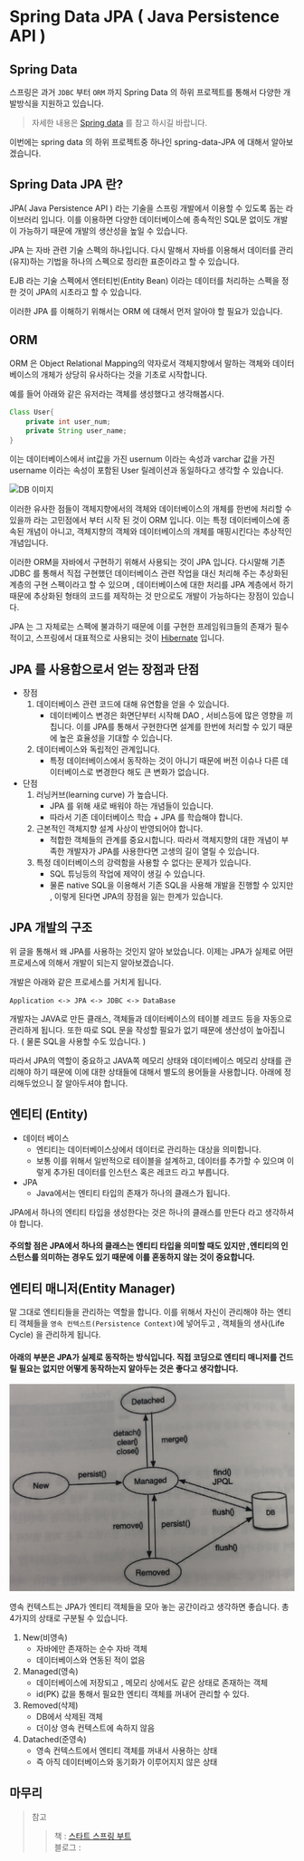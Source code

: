 # Spring Data JPA ( Java Persistence API )

## Spring Data 

스프링은 과거 `JDBC` 부터 `ORM` 까지 Spring Data 의 하위 프로젝트를 통해서 다양한 개발방식을 지원하고 있습니다. 
> 자세한 내용은 [Spring data](http://projects.spring.io/spring-data) 를 참고 하시길 바랍니다.

이번에는 spring data 의 하위 프로젝트중 하나인 spring-data-JPA 에 대해서 알아보겠습니다.

## Spring Data JPA 란?
JPA( Java Persistence API ) 라는 기술을 스프링 개발에서 이용할 수 있도록 돕는 라이브러리 입니다. 이를 이용하면 다양한 데이터베이스에 종속적인 SQL문 없이도 개발이 가능하기 때문에 개발의 생산성을 높일 수 있습니다.

JPA 는 자바 관련 기술 스펙의 하나입니다. 다시 말해서 자바를 이용해서 데이터를 관리(유지)하는 기법을 하나의 스펙으로 정리한 표준이라고 할 수 있습니다.

EJB 라는 기술 스펙에서 엔터티빈(Entity Bean) 이라는 데이터를 처리하는 스펙을 정한 것이 JPA의 시초라고 할 수 있습니다. 

이러한 JPA 를 이해하기 위해서는 ORM 에 대해서 먼저 알아야 할 필요가 있습니다.

## ORM 

ORM 은 Object Relational Mapping의 약자로서 객체지향에서 말하는 객체와 데이터베이스의 개체가 상당히 유사하다는 것을 기초로 시작합니다. 

예를 들어 아래와 같은 유저라는 객체를 생성했다고 생각해봅시다.

```java
Class User{
    private int user_num;
    private String user_name;
}
```

이는 데이터베이스에서 int값을 가진 usernum 이라는 속성과 varchar 값을 가진 username 이라는 속성이 포함된 User 릴레이션과 동일하다고 생각할 수 있습니다. 

![DB 이미지]()

이러한 유사한 점들이 객체지향에서의 객체와 데이터베이스의 개체를 한번에 처리할 수 있을까 라는 고민점에서 부터 시작 된 것이 ORM 입니다. 이는 특정 데이터베이스에 종속된 개념이 아니고, 객체지향의 객체와 데이터베이스의 개체를 매핑시킨다는 추상적인 개념입니다.

이러한 ORM을 자바에서 구현하기 위해서 사용되는 것이 JPA 입니다. 다시말해 기존 JDBC 를 통해서 직접 구현했던 데이터베이스 관련 작업을 대신 처리해 주는 추상화된 계층의 구현 스펙이라고 할 수 있으며 , 데이터베이스에 대한 처리를 JPA 계층에서 하기 때문에 추상화된 형태의 코드를 제작하는 것 만으로도 개발이 가능하다는 장점이 있습니다.

JPA 는 그 자체로는 스펙에 불과하기 때문에 이를 구현한 프레임워크들의 존재가 필수적이고, 스프링에서 대표적으로 사용되는 것이 [Hibernate](http://hibernate.org) 입니다. 

## JPA 를 사용함으로서 얻는 장점과 단점

- 장점
    1. 데이터베이스 관련 코드에 대해 유연함을 얻을 수 있습니다.
        - 데이터베이스 변경은 화면단부터 시작해 DAO , 서비스등에 많은 영향을 끼칩니다. 이를 JPA를 통해서 구현한다면 설계를 한번에 처리할 수 있기 때문에 높은 효율성을 기대할 수 있습니다.
    1. 데이터베이스와 독립적인 관계입니다.
        - 특정 데이터베이스에서 동작하는 것이 아니기 때문에 버전 이슈나 다른 데이터베이스로 변경한다 해도 큰 변화가 없습니다.
- 단점
    1. 러닝커브(learning curve) 가 높습니다.
        - JPA 를 위해 새로 배워야 하는 개념들이 있습니다.
        - 따라서 기존 데이터베이스 학습 + JPA 를 학습해야 합니다.
    1. 근본적인 객체지향 설계 사상이 반영되어야 합니다.
        - 적합한 객체들의 관계를 중요시합니다. 따라서 객체지향의 대한 개념이 부족한 개발자가 JPA를 사용한다면 고생의 길이 열릴 수 있습니다. 
    1. 특정 데이터베이스의 강력함을 사용할 수 없다는 문제가 있습니다.
        - SQL 튜닝등의 작업에 제약이 생길 수 있습니다.
        - 물론 native SQL을 이용해서 기존 SQL을 사용해 개발을 진행할 수 있지만 , 이렇게 된다면 JPA의 장점을 잃는 한계가 있습니다.

## JPA 개발의 구조

위 글을 통해서 왜 JPA를 사용하는 것인지 알아 보았습니다. 이제는 JPA가 실제로 어떤 프로세스에 의해서 개발이 되는지 알아보겠습니다.

개발은 아래와 같은 프로세스를 거치게 됩니다.

` Application <-> JPA <-> JDBC <-> DataBase `

개발자는 JAVA로 만든 클래스, 객체들과 데이터베이스의 테이블 레코드 등을 자동으로 관리하게 됩니다. 또한 따로 SQL 문을 작성할 필요가 없기 때문에 생산성이 높아집니다. ( 물론 SQL을 사용할 수도 있습니다. )

따라서 JPA의 역할이 중요하고 JAVA쪽 메모리 상태와 데이터베이스 메모리 상태를 관리해야 하기 때문에 이에 대한 상태들에 대해서 별도의 용어들을 사용합니다. 아래에 정리해두었으니 잘 알아두셔야 합니다.

## 엔티티 (Entity) 

- 데이터 베이스
    - 엔티티는 데이터베이스상에서 데이터로 관리하는 대상을 의미합니다.
    - 보통 이를 위해서 일반적으로 테이블을 설계하고, 데이터를 추가할 수 있으며 이렇게 추가된 데이터를 인스턴스 혹은 레코드 라고 부릅니다.
- JPA
    - Java에서는 엔티티 타입의 존재가 하나의 클래스가 됩니다. 

JPA에서 하나의 엔티티 타입을 생성한다는 것은 하나의 클래스를 만든다 라고 생각하셔야 합니다.

#### 주의할 점은 JPA에서 하나의 클래스는 엔티티 타입을 의미할 때도 있지만 ,엔티티의 인스턴스를 의미하는 경우도 있기 때문에 이를 혼동하지 않는 것이 중요합니다. 

## 엔티티 매니저(Entity Manager)

말 그대로 엔티티들을 관리하는 역할을 합니다. 이를 위해서 자신이 관리해야 하는 엔티티 객체들을 `영속 컨텍스트(Persistence Context)`에 넣어두고 , 객체들의 생사(Life Cycle) 을 관리하게 됩니다.

#### 아래의 부분은 JPA가 실제로 동작하는 방식입니다. 직접 코딩으로 엔티티 매니저를 건드릴 필요는 없지만 어떻게 동작하는지 알아두는 것은 좋다고 생각합니다.

![영속컨텍스트img](./imgs/jpa_context.png)

영속 컨텍스트는 JPA가 엔티티 객체들을 모아 놓는 공간이라고 생각하면 좋습니다. 총 4가지의 상태로 구분될 수 있습니다. 

1. New(비영속)
    - 자바에만 존재하는 순수 자바 객체
    - 데이터베이스와 연동된 적이 없음
1. Managed(영속)
    - 데이터베이스에 저장되고 , 메모리 상에서도 같은 상태로 존재하는 객체
    - id(PK) 값을 통해서 필요한 엔티티 객체를 꺼내어 관리할 수 있다.
1. Removed(삭제)
    - DB에서 삭제된 객체
    - 더이상 영속 컨텍스트에 속하지 않음
1. Datached(준영속)
    - 영속 컨텍스트에서 엔티티 객체를 꺼내서 사용하는 상태
    - 즉 아직 데이터베이스와 동기화가 이루어지지 않은 상태 


## 마무리




> 참고 
>> 책    : [스타트 스프링 부트](http://www.namgarambooks.co.kr/entry/8-%EC%8A%A4%ED%83%80%ED%8A%B8-%EC%8A%A4%ED%94%84%EB%A7%81-%EB%B6%80%ED%8A%B8?category=584781) <br>
>> 블로그 : []()